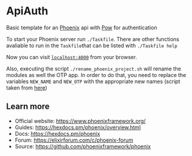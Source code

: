 # ApiAuth

Basic template for an [Phoenix](https://www.phoenixframework.org/) api with [Pow](https://github.com/pow-auth/pow) for authentication

To start your Phoenix server run `./Taskfile`. There are other functions avaliable to run in the `Taskfile`that can be listed with `./Taskfile help`

Now you can visit [`localhost:4000`](http://localhost:4000) from your browser.

Also, executing the script `./rename_phoenix_project.sh` will rename the modules as well the OTP app. In order to do that, you need to replace the variables `NEW_NAME` and `NEW_OTP` with the appropriate new names (script taken from [here](https://www.abhinav.co/rename-elixir-phoenix-project))

## Learn more

  * Official website: https://www.phoenixframework.org/
  * Guides: https://hexdocs.pm/phoenix/overview.html
  * Docs: https://hexdocs.pm/phoenix
  * Forum: https://elixirforum.com/c/phoenix-forum
  * Source: https://github.com/phoenixframework/phoenix
